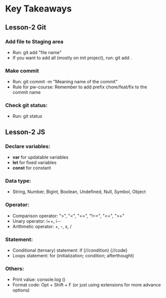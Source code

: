 # Key Takeaways
## Lesson-2 Git
### Add file to Staging area 
* Run: git add "file name" 
* If you want to add all (mostly on init project), run: git add . 
### Make commit 
* Run: git commit -m "Meaning name of the commit" 
* Rule for pw-course: Remember to add prefix chore/feat/fix to the commit name 
### Check git status: 
* Run: git status 
## Lesson-2 JS 
### Declare variables: 
* **var** for updatable variables 
* **let** for fixed variables
* **const** for constant 
### Data type: 
* String, Number, Bigint, Boolean, Undefined, Null, Symbol, Object
### Operator:
* Comparison operator: ">", "<", "==", "!==", "<=", ">="
* Unary operator: i++, i--
* Arithmetic operator: +, -, x, /
### Statement: 
* Conditional (ternary) statement: if (//condition) {//code}
* Loops statement: for (initialization; condition; afterthought)
### Others: 
* Print value: console.log () 
* Format code: Opt + Shift + F (or just using extensions for more advance options)